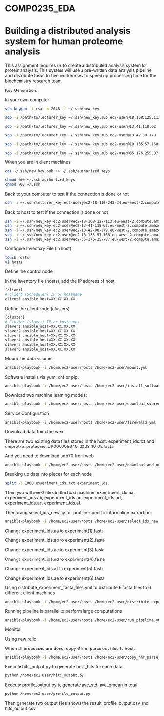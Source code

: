 # COMP0235_EDA

# Building a distributed analysis system for human proteome analysis

This assignment requires us to create a distributed analysis system for protein analysis. This system will use a pre-written data analysis pipeline and distribute tasks to five workhorses to speed up processing time for the biochemistry research team.

Key Generation:

In your own computer
``` bash
ssh-keygen -t rsa -b 2048 -f ~/.ssh/new_key
``` 
``` bash
scp -i /path/to/lecturer_key ~/.ssh/new_key.pub ec2-user@18.168.125.113
``` 
``` bash
scp -i /path/to/lecturer_key ~/.ssh/new_key.pub ec2-user@13.41.118.62
``` 
``` bash
scp -i /path/to/lecturer_key ~/.ssh/new_key.pub ec2-user@13.42.80.179
``` 
``` bash
scp -i /path/to/lecturer_key ~/.ssh/new_key.pub ec2-user@18.135.57.168
``` 
``` bash
scp -i /path/to/lecturer_key ~/.ssh/new_key.pub ec2-user@35.176.255.87
``` 
When you are in client machines
``` bash
cat ~/.ssh/new_key.pub >> ~/.ssh/authorized_keys
``` 
``` bash
chmod 600 ~/.ssh/authorized_keys
chmod 700 ~/.ssh
``` 
Back to your computer to test if the connection is done or not
``` bash
ssh -i ~/.ssh/lecturer_key ec2-user@ec2-18-130-243-34.eu-west-2.compute.amazonaws.com
``` 
Back to host to test if the connection is done or not
``` bash
ssh -i ~/.ssh/new_key ec2-user@ec2-18-168-125-113.eu-west-2.compute.amazonaws.com
ssh -i ~/.ssh/new_key ec2-user@ec2-13-41-118-62.eu-west-2.compute.amazonaws.com
ssh -i ~/.ssh/new_key ec2-user@ec2-13-42-80-179.eu-west-2.compute.amazonaws.com
ssh -i ~/.ssh/new_key ec2-user@ec2-18-135-57-168.eu-west-2.compute.amazonaws.com
ssh -i ~/.ssh/new_key ec2-user@ec2-35-176-255-87.eu-west-2.compute.amazonaws.com
``` 
Configure Inventory File (in host)
``` bash
touch hosts
vi hosts
```
Define the control node

In the inventory file (hosts), add the IP address of host
``` bash
[client]
# Client (Scheduler) IP or hostname
client1 ansible_host=XX.XX.XX.XX
``` 
Define the client node (clusters)
``` bash
[cluster]
# Cluster (slaver) IP or hostnames
slaver1 ansible_host=XX.XX.XX.XX
slaver2 ansible_host=XX.XX.XX.XX
slaver3 ansible_host=XX.XX.XX.XX
slaver4 ansible_host=XX.XX.XX.XX
slaver5 ansible_host=XX.XX.XX.XX
slaver6 ansible_host=XX.XX.XX.XX
``` 
Mount the data volume:
``` bash
ansible-playbook -i /home/ec2-user/hosts /home/ec2-user/mount.yml
``` 
Software Installs via yum, dnf or pip:
``` bash
ansible-playbook -i /home/ec2-user/hosts /home/ec2-user/install_software_and_dependencies.yml
``` 
Download two machine learning models:
``` bash
ansible-playbook -i /home/ec2-user/hosts /home/ec2-user/download_s4pred_and_hhsuite.yml
``` 
Service Configuration
``` bash
ansible-playbook -i /home/ec2-user/hosts /home/ec2-user/firewalld.yml
``` 
Download data from the web

There are two existing data files stored in the host: experiment_ids.txt and uniprotkb_proteome_UP000005640_2023_10_05.fasta

And you need to download pdb70 from web
``` bash
ansible-playbook -i /home/ec2-user/hosts /home/ec2-user/download_and_unpack_pdb70.yml
``` 
Breaking up data into pieces for each node
``` bash
split -l 1000 experiment_ids.txt experiment_ids.
``` 
Then you will see 6 files in the host machine: experiment_ids.aa, experiment_ids.ab, experiment_ids.ac, experiment_ids.ad, experiment_ids.ae, experiment_ids.af.

Then using select_ids_new.py for protein-specific information extraction
``` bash
ansible-playbook -i /home/ec2-user/hosts /home/ec2-user/select_ids_new.py
``` 

Change experiment_ids.aa to experiment(1).fasta

Change experiment_ids.ab to experiment(2).fasta

Change experiment_ids.ac to experiment(3).fasta

Change experiment_ids.ad to experiment(4).fasta

Change experiment_ids.af to experiment(5).fasta

Change experiment_ids.ae to experiment(6).fasta

Using distribute_experiment_fasta_files.yml to distribute 6 fasta files to 6 different client machines

``` bash
ansible-playbook -i /home/ec2-user/hosts /home/ec2-user/distribute_experiment_fasta_files.yml
``` 
Running pipeline in parallel to perform large computations
``` bash
ansible-playbook -i /home/ec2-user/hosts /home/ec2-user/run_pipeline.yml
``` 
Monitor:

Using new relic

When all processes are done, copy 6 hhr_parse.out files to host.
``` bash
ansible-playbook -i /home/ec2-user/hosts /home/ec2-user/copy_hhr_parse_to_host.yml
``` 
Execute hits_output.py to generate best_hits for each data

``` bash
python /home/ec2-user/hits_output.py
``` 
Execute profile_output.py to generate ave_std, ave_gmean in total
``` bash
python /home/ec2-user/profile_output.py
``` 
Then generate two output files shows the result: profile_output.csv and hits_output.csv
